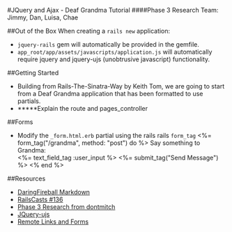 #JQuery and Ajax - Deaf Grandma Tutorial
####Phase 3 Research
Team: Jimmy, Dan, Luisa, Chae

##Out of the Box
When creating a `rails new` application:
-  `jquery-rails` gem will automatically be provided in the gemfile.
-  `app_root/app/assets/javascripts/application.js` will automatically require jquery and jquery-ujs (unobtrusive javascript) functionality.
  
##Getting Started
-  Building from Rails-The-Sinatra-Way by Keith Tom, we are going to start from a Deaf Grandma application that has been formatted to use partials.  
-  *****Explain the route and pages_controller

##Forms
-  Modify the `_form.html.erb` partial using the rails rails `form_tag`
            <%= form_tag("/grandma", method: "post") do %>
              Say something to Grandma:</br>
              <%= text_field_tag :user_input %>
              <%= submit_tag("Send Message") %>
            <% end %>

##Resources
-  [DaringFireball Markdown](http://daringfireball.net/projects/markdown/syntax#link)
-  [RailsCasts #136](http://railscasts.com/episodes/136-jquery-ajax-revised)
-  [Phase 3 Research from dontmitch](https://github.com/dontmitch/intro_to_rails/blob/master/Guides/7_jquery_and_ajax.md)
-  [JQuery-ujs](https://github.com/rails/jquery-ujs/wiki/ajax)
-  [Remote Links and Forms](http://www.alfajango.com/blog/rails-3-remote-links-and-forms/)
